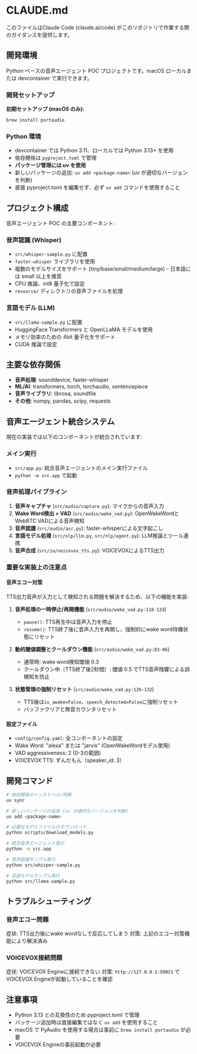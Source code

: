 # CLAUDE.md

このファイルはClaude Code (claude.ai/code) がこのリポジトリで作業する際のガイダンスを提供します。

## 開発環境

Python ベースの音声エージェント POC プロジェクトです。macOS ローカルまたは devcontainer で実行できます。

### 開発セットアップ

**初期セットアップ (macOS のみ):**
```bash
brew install portaudio
```

### Python 環境

- devcontainer では Python 3.11、ローカルでは Python 3.13+ を使用
- 依存関係は `pyproject.toml` で管理
- **パッケージ管理には uv を使用**
- 新しいパッケージの追加: `uv add <package-name>` (uv が適切なバージョンを判断)
- 直接 pyproject.toml を編集せず、必ず `uv add` コマンドを使用すること

## プロジェクト構成

音声エージェント POC の主要コンポーネント:

### 音声認識 (Whisper)
- `src/whisper-sample.py` に配置
- `faster-whisper` ライブラリを使用
- 複数のモデルサイズをサポート (tiny/base/small/medium/large) - 日本語には small 以上を推奨
- CPU 推論、int8 量子化で設定
- `resource/` ディレクトリの音声ファイルを処理

### 言語モデル (LLM)
- `src/llama-sample.py` に配置
- HuggingFace Transformers と OpenLLaMA モデルを使用
- メモリ効率のための 4bit 量子化をサポート
- CUDA 推論で設定

## 主要な依存関係

- **音声処理**: sounddevice, faster-whisper
- **ML/AI**: transformers, torch, torchaudio, sentencepiece
- **音声ライブラリ**: librosa, soundfile
- **その他**: numpy, pandas, scipy, requests

## 音声エージェント統合システム

現在の実装では以下のコンポーネントが統合されています:

### メイン実行
- `src/app.py`: 統合音声エージェントのメイン実行ファイル
- `python -m src.app` で起動

### 音声処理パイプライン
1. **音声キャプチャ** (`src/audio/capture.py`): マイクからの音声入力
2. **Wake Word検出 + VAD** (`src/audio/wake_vad.py`): OpenWakeWordとWebRTC VADによる音声検知
3. **音声認識** (`src/audio/asr.py`): faster-whisperによる文字起こし
4. **言語モデル処理** (`src/nlp/llm.py`, `src/nlp/agent.py`): LLM推論とツール連携
5. **音声合成** (`src/io/voicevox_tts.py`): VOICEVOXによるTTS出力

### 重要な実装上の注意点

#### 音声エコー対策
TTS出力音声が入力として検知される問題を解決するため、以下の機能を実装:

1. **音声処理の一時停止/再開機能** (`src/audio/wake_vad.py:118-133`)
   - `pause()`: TTS再生中は音声入力を停止
   - `resume()`: TTS終了後に音声入力を再開し、強制的にwake word待機状態にリセット

2. **動的閾値調整とクールダウン機能** (`src/audio/wake_vad.py:83-96`)
   - 通常時: wake word検知閾値 0.3
   - クールダウン中（TTS終了後2秒間）: 閾値 0.5 でTTS音声残響による誤検知を防止

3. **状態管理の強制リセット** (`src/audio/wake_vad.py:126-132`)
   - TTS後は`is_awake=False`、`speech_detected=False`に強制リセット
   - バッファクリアと無音カウンタリセット

#### 設定ファイル
- `config/config.yaml`: 全コンポーネントの設定
- Wake Word: "alexa" または "jarvis" (OpenWakeWordモデル使用)
- VAD aggressiveness: 2 (0-3の範囲)
- VOICEVOX TTS: ずんだもん（speaker_id: 3）

## 開発コマンド

```bash
# 依存関係のインストール/同期
uv sync

# 新しいパッケージの追加 (uv が適切なバージョンを判断)
uv add <package-name>

# 必要なモデルファイルのダウンロード
python scripts/download_models.py

# 統合音声エージェント実行
python -m src.app

# 音声認識サンプル実行
python src/whisper-sample.py

# 言語モデルサンプル実行
python src/llama-sample.py
```

## トラブルシューティング

### 音声エコー問題
症状: TTS出力後にwake wordなしで反応してしまう
対策: 上記のエコー対策機能により解決済み

### VOICEVOX接続問題
症状: VOICEVOX Engineに接続できない
対策: `http://127.0.0.1:50021` でVOICEVOX Engineが起動していることを確認

## 注意事項

- Python 3.13 との互換性のため pyproject.toml で管理
- パッケージ追加時は直接編集ではなく `uv add` を使用すること
- macOS で PyAudio を使用する場合は事前に `brew install portaudio` が必要
- VOICEVOX Engineの事前起動が必要